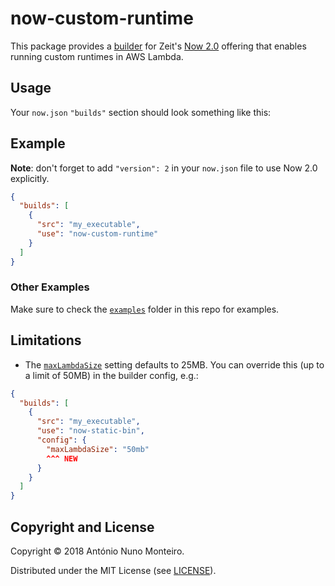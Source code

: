 # now-custom-runtime

This package provides a
[builder](https://zeit.co/docs/v2/deployments/builders/overview#when-to-use-builders)
for Zeit's [Now 2.0](https://zeit.co/blog/now-2) offering that enables running
custom runtimes in AWS Lambda.

## Usage

Your `now.json` `"builds"` section should look something like this:

## Example

**Note**: don't forget to add `"version": 2` in your `now.json` file to use Now
2.0 explicitly.

```json
{
  "builds": [
    {
      "src": "my_executable",
      "use": "now-custom-runtime"
    }
  ]
}
```

### Other Examples

Make sure to check the [`examples`](./examples) folder in this repo for examples.

## Limitations

- The
  [`maxLambdaSize`](https://zeit.co/docs/v2/deployments/concepts/lambdas/#maximum-bundle-size)
  setting defaults to 25MB. You can override this (up to a limit of 50MB) in the
  builder config, e.g.:

```json
{
  "builds": [
    {
      "src": "my_executable",
      "use": "now-static-bin",
      "config": {
        "maxLambdaSize": "50mb"
        ^^^ NEW
      }
    }
  ]
}
```

## Copyright and License

Copyright © 2018 António Nuno Monteiro.

Distributed under the MIT License (see [LICENSE](./LICENSE)).
